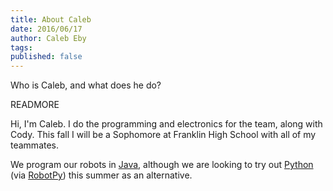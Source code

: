 ```yaml
---
title: About Caleb
date: 2016/06/17
author: Caleb Eby
tags: 
published: false
---
```


Who is Caleb, and what does he do?

READMORE

Hi, I'm Caleb. I do the programming and electronics for the team, along with Cody. This fall I will be a Sophomore at Franklin High School with all of my teammates.

We program our robots in [Java](https://java.com/en/download/whatis_java.jsp), although we are looking to try out [Python](https://www.python.org/) (via [RobotPy](https://robotpy.github.io/)) this summer as an alternative. 

